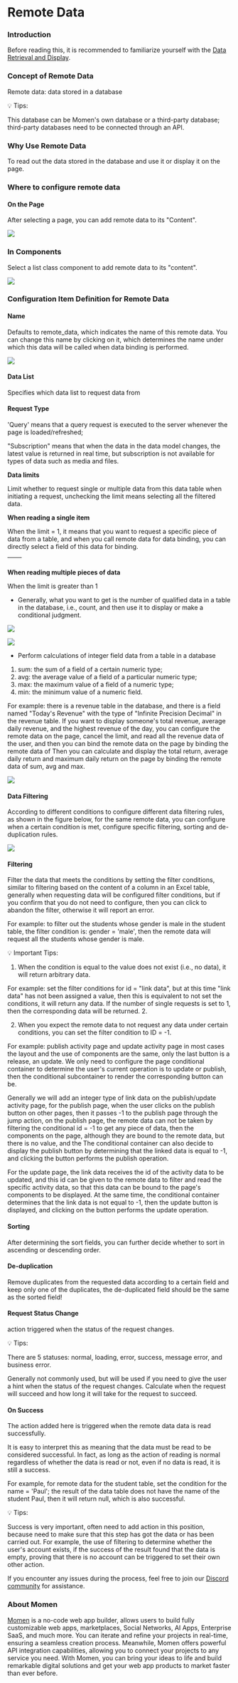 # Remote Data

### Introduction

Before reading this, it is recommended to familiarize yourself with the [Data Retrieval and Display](https://docs.momen.app/data/data-retrieval-and-display).

### **Concept of Remote Data**

Remote data: data stored in a database

💡 Tips: &#x20;

This database can be Momen's own database or a third-party database; third-party databases need to be connected through an API.

### **Why Use Remote Data**

To read out the data stored in the database and use it or display it on the page.

### **Where to configure remote data**

#### **On the Page**

After selecting a page, you can add remote data to its "Content".

![](<../../.gitbook/assets/0 (6).png>)

### **In Components**

Select a list class component to add remote data to its "content".

![](<../../.gitbook/assets/1 (6).png>)

### **Configuration Item Definition for Remote Data**

#### **Name**

Defaults to remote\_data, which indicates the name of this remote data. You can change this name by clicking on it, which determines the name under which this data will be called when data binding is performed.

![](<../../.gitbook/assets/2 (4).png>)

#### **Data List**

Specifies which data list to request data from

#### **Request Type**

'Query' means that a query request is executed to the server whenever the page is loaded/refreshed;

"Subscription" means that when the data in the data model changes, the latest value is returned in real time, but subscription is not available for types of data such as media and files.

**Data limits**

Limit whether to request single or multiple data from this data table when initiating a request, unchecking the limit means selecting all the filtered data.

**When reading a single item**

When the limit = 1, it means that you want to request a specific piece of data from a table, and when you call remote data for data binding, you can directly select a field of this data for binding.

| <img src="../../.gitbook/assets/3 (3).png" alt="" data-size="original"> | <img src="../../.gitbook/assets/4 (4).png" alt="" data-size="original"> |
| ----------------------------------------------------------------------- | ----------------------------------------------------------------------- |

**When reading multiple pieces of data**

When the limit is greater than 1

* Generally, what you want to get is the number of qualified data in a table in the database, i.e., count, and then use it to display or make a conditional judgment.

![](<../../.gitbook/assets/5 (1).png>)

![](<../../.gitbook/assets/6 (1).png>)

* Perform calculations of integer field data from a table in a database

1. sum: the sum of a field of a certain numeric type;
2. avg: the average value of a field of a particular numeric type;
3. max: the maximum value of a field of a numeric type;
4. min: the minimum value of a numeric field.

For example: there is a revenue table in the database, and there is a field named "Today's Revenue" with the type of "Infinite Precision Decimal" in the revenue table. If you want to display someone's total revenue, average daily revenue, and the highest revenue of the day, you can configure the remote data on the page, cancel the limit, and read all the revenue data of the user, and then you can bind the remote data on the page by binding the remote data of Then you can calculate and display the total return, average daily return and maximum daily return on the page by binding the remote data of sum, avg and max.

![](../../.gitbook/assets/7.png)

#### **Data Filtering**

According to different conditions to configure different data filtering rules, as shown in the figure below, for the same remote data, you can configure when a certain condition is met, configure specific filtering, sorting and de-duplication rules.

![](../../.gitbook/assets/8.png)

#### **Filtering**

Filter the data that meets the conditions by setting the filter conditions, similar to filtering based on the content of a column in an Excel table, generally when requesting data will be configured filter conditions, but if you confirm that you do not need to configure, then you can click to abandon the filter, otherwise it will report an error.

For example: to filter out the students whose gender is male in the student table, the filter condition is: gender = 'male', then the remote data will request all the students whose gender is male.

💡 Important Tips:

1. When the condition is equal to the value does not exist (i.e., no data), it will return arbitrary data.  &#x20;

For example: set the filter conditions for id = "link data", but at this time "link data" has not been assigned a value, then this is equivalent to not set the conditions, it will return any data. If the number of single requests is set to 1, then the corresponding data will be returned. 2.

2. When you expect the remote data to not request any data under certain conditions, you can set the filter condition to ID = -1.

For example: publish activity page and update activity page in most cases the layout and the use of components are the same, only the last button is a release, an update. We only need to configure the page conditional container to determine the user's current operation is to update or publish, then the conditional subcontainer to render the corresponding button can be.

Generally we will add an integer type of link data on the publish/update activity page, for the publish page, when the user clicks on the publish button on other pages, then it passes -1 to the publish page through the jump action, on the publish page, the remote data can not be taken by filtering the conditional id = -1 to get any piece of data, then the components on the page, although they are bound to the remote data, but there is no value, and the The conditional container can also decide to display the publish button by determining that the linked data is equal to -1, and clicking the button performs the publish operation.

For the update page, the link data receives the id of the activity data to be updated, and this id can be given to the remote data to filter and read the specific activity data, so that this data can be bound to the page's components to be displayed. At the same time, the conditional container determines that the link data is not equal to -1, then the update button is displayed, and clicking on the button performs the update operation.

#### **Sorting**

After determining the sort fields, you can further decide whether to sort in ascending or descending order.

#### **De-duplication**

Remove duplicates from the requested data according to a certain field and keep only one of the duplicates, the de-duplicated field should be the same as the sorted field!

#### **Request Status Change**

action triggered when the status of the request changes.

💡 Tips:

There are 5 statuses: normal, loading, error, success, message error, and business error.

Generally not commonly used, but will be used if you need to give the user a hint when the status of the request changes. Calculate when the request will succeed and how long it will take for the request to succeed.

#### **On Success**

The action added here is triggered when the remote data data is read successfully.

It is easy to interpret this as meaning that the data must be read to be considered successful. In fact, as long as the action of reading is normal regardless of whether the data is read or not, even if no data is read, it is still a success.

For example, for remote data for the student table, set the condition for the name = 'Paul'; the result of the data table does not have the name of the student Paul, then it will return null, which is also successful.

💡 Tips:

Success is very important, often need to add action in this position, because need to make sure that this step has got the data or has been carried out. For example, the use of filtering to determine whether the user's account exists, if the success of the result found that the data is empty, proving that there is no account can be triggered to set their own other action.

If you encounter any issues during the process, feel free to join our [Discord community](https://discord.com/invite/UCyhySSXfz) for assistance.

### **About Momen​​**

[Momen](https://momen.app/?channel=blog-about) is a no-code web app builder, allows users to build fully customizable web apps, marketplaces, Social Networks, AI Apps, Enterprise SaaS, and much more. You can iterate and refine your projects in real-time, ensuring a seamless creation process. Meanwhile, Momen offers powerful API integration capabilities, allowing you to connect your projects to any service you need. With Momen, you can bring your ideas to life and build remarkable digital solutions and get your web app products to market faster than ever before.​​

